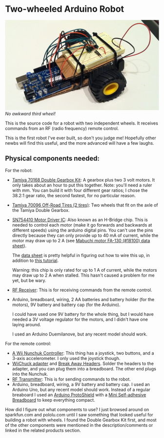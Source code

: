 Two-wheeled Arduino Robot
=======================

![The robot](https://github.com/jmckib/two-wheel-arduino-robot/blob/master/robot.jpg?raw=true)
*No awkward third wheel!*

This is the source code for a robot with two independent wheels. It receives
commands from an RF (radio frequency) remote control.

This is the first robot I've ever built, so don't you judge me! Hopefully
other newbs will find this useful, and the more advanced will have a few
laughs.

## Physical components needed:

For the robot:

- [Tamiya 70168 Double Gearbox Kit](http://www.pololu.com/catalog/product/114): A gearbox plus two 3 volt motors. It only takes about an hour to put this together. Note: you'll need a ruler with mm. You can build it with four different gear ratios; I chose the 38.2:1 gear ratio, the second fastest, for no particular reason.
- [Tamiya 70096 Off-Road Tires (2 tires)](http://www.pololu.com/catalog/product/64): Two wheels that fit on the axle of the Tamiya Double Gearbox.
- [SN754410 Motor Driver IC](http://www.pololu.com/catalog/product/24): Also known as an H-Bridge chip. This is needed to control each motor (make it go forwards and backwards at different speeds) using the arduino digital pins. You can't use the pins directly because they can only provide up to 40 mA of current, while the motor may draw up to 2 A (see [Mabuchi motor FA-130 (#18100) data sheet](http://www.pololu.com/file/download/fa_130ra.pdf?file_id=0J11)).

    The [data sheet](http://www.sparkfun.com/datasheets/IC/SN754410.pdf) is
    pretty helpful in figuring out how to wire this up, in addition to [this
    tutorial](http://itp.nyu.edu/physcomp/Labs/DCMotorControl).

    Warning: this chip is only rated for up to 1 A of current, while the
    motors may draw up to 2 A when stalled. This hasn't caused a problem for
    me yet, but be wary.

- [RF Receiver](https://www.sparkfun.com/products/10532): This is for receiving commands from the remote control.

- Arduino, breadboard, wiring, 2 AA batteries and battery holder (for the motors), 9V battery and battery cap (for the Arduino).

    I could have used one 9V battery for the whole thing, but I would have needed a 3V voltage regulator for the motors, and I didn't have one laying around.

    I used an Arduino Duemilanove, but any recent model should work.

For the remote control:

- [A Wii Nunchuk Controller](http://www.amazon.com/Wii-Nunchuk-Controller-White-nintendo/dp/B000IMYKQ0): This thing has a joystick, two buttons, and a 3-axis accelerometer. I only used the joystick though.
- [WiiChuck adapter](https://www.sparkfun.com/products/9281) and [Break Away Headers](https://www.sparkfun.com/products/116). Solder the headers to the adapter, and you can plug them into a breadboard. The other end plugs into the Nunchuk.
- [RF Transmitter](https://www.sparkfun.com/products/10534): This is for sending commands to the robot.
- Arduino, breadboard, wiring, a 9V battery and battery cap. I used an Arduino Uno, but any recent model should work. Instead of a regular breaboard I used an [Arduino ProtoShield](https://www.sparkfun.com/products/7914) with a [Mini Self-adhesive Breadboard](https://www.sparkfun.com/products/8803) to keep everything compact.

How did I figure out what components to use? I just browsed around on
sparkfun.com and pololu.com until I saw something that looked useful for
building a robot with wheels. I found the Double Gearbox Kit first, and most
of the other components were mentioned in the description/comments or linked
in the related products section.
